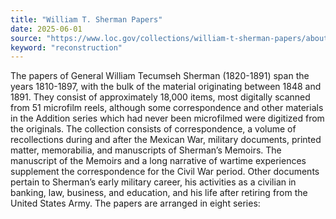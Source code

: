 ```yaml
---
title: "William T. Sherman Papers"
date: 2025-06-01
source: "https://www.loc.gov/collections/william-t-sherman-papers/about-this-collection/"
keyword: "reconstruction"
---
```


The papers of General William Tecumseh Sherman (1820-1891) span the years 1810-1897, with the bulk of the material originating between 1848 and 1891. They consist of approximately 18,000 items, most digitally scanned from 51 microfilm reels, although some correspondence and other materials in the Addition series which had never been microfilmed were digitized from the originals. The collection consists of correspondence, a volume of recollections during and after the Mexican War, military documents, printed matter, memorabilia, and manuscripts of Sherman&rsquo;s Memoirs. The manuscript of the Memoirs and a long narrative of wartime experiences supplement the correspondence for the Civil War period. Other documents pertain to Sherman&rsquo;s early military career, his activities as a civilian in banking, law, business, and education, and his life after retiring from the United States Army. The papers are arranged in eight series:

